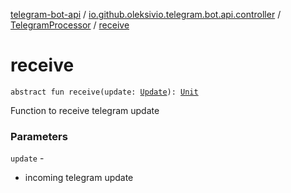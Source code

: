 [telegram-bot-api](../../index.md) / [io.github.oleksivio.telegram.bot.api.controller](../index.md) / [TelegramProcessor](index.md) / [receive](./receive.md)

# receive

`abstract fun receive(update: `[`Update`](../../io.github.oleksivio.telegram.bot.api.model.objects/-update/index.md)`): `[`Unit`](https://kotlinlang.org/api/latest/jvm/stdlib/kotlin/-unit/index.html)

Function to receive telegram update

### Parameters

`update` -
* incoming telegram update
